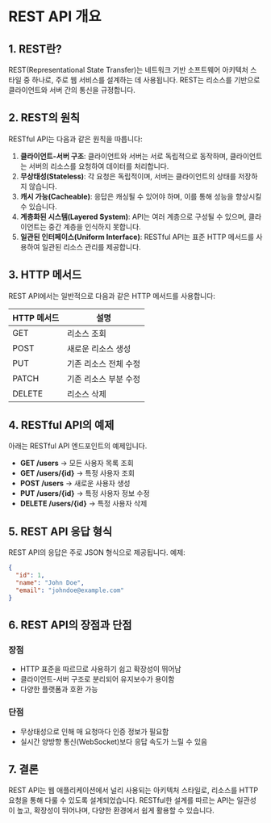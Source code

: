 # REST API 개요

## 1. REST란?
REST(Representational State Transfer)는 네트워크 기반 소프트웨어 아키텍처 스타일 중 하나로, 주로 웹 서비스를 설계하는 데 사용됩니다. REST는 리소스를 기반으로 클라이언트와 서버 간의 통신을 규정합니다.

## 2. REST의 원칙
RESTful API는 다음과 같은 원칙을 따릅니다:

1. **클라이언트-서버 구조**: 클라이언트와 서버는 서로 독립적으로 동작하며, 클라이언트는 서버의 리소스를 요청하여 데이터를 처리합니다.
2. **무상태성(Stateless)**: 각 요청은 독립적이며, 서버는 클라이언트의 상태를 저장하지 않습니다.
3. **캐시 가능(Cacheable)**: 응답은 캐싱될 수 있어야 하며, 이를 통해 성능을 향상시킬 수 있습니다.
4. **계층화된 시스템(Layered System)**: API는 여러 계층으로 구성될 수 있으며, 클라이언트는 중간 계층을 인식하지 못합니다.
5. **일관된 인터페이스(Uniform Interface)**: RESTful API는 표준 HTTP 메서드를 사용하여 일관된 리소스 관리를 제공합니다.

## 3. HTTP 메서드
REST API에서는 일반적으로 다음과 같은 HTTP 메서드를 사용합니다:

| HTTP 메서드 | 설명 |
|------------|---------------------------------|
| GET        | 리소스 조회 |
| POST       | 새로운 리소스 생성 |
| PUT        | 기존 리소스 전체 수정 |
| PATCH      | 기존 리소스 부분 수정 |
| DELETE     | 리소스 삭제 |

## 4. RESTful API의 예제
아래는 RESTful API 엔드포인트의 예제입니다.

- **GET /users** → 모든 사용자 목록 조회
- **GET /users/{id}** → 특정 사용자 조회
- **POST /users** → 새로운 사용자 생성
- **PUT /users/{id}** → 특정 사용자 정보 수정
- **DELETE /users/{id}** → 특정 사용자 삭제

## 5. REST API 응답 형식
REST API의 응답은 주로 JSON 형식으로 제공됩니다. 예제:

```json
{
  "id": 1,
  "name": "John Doe",
  "email": "johndoe@example.com"
}
```

## 6. REST API의 장점과 단점
### 장점
- HTTP 표준을 따르므로 사용하기 쉽고 확장성이 뛰어남
- 클라이언트-서버 구조로 분리되어 유지보수가 용이함
- 다양한 플랫폼과 호환 가능

### 단점
- 무상태성으로 인해 매 요청마다 인증 정보가 필요함
- 실시간 양방향 통신(WebSocket)보다 응답 속도가 느릴 수 있음

## 7. 결론
REST API는 웹 애플리케이션에서 널리 사용되는 아키텍처 스타일로, 리소스를 HTTP 요청을 통해 다룰 수 있도록 설계되었습니다. RESTful한 설계를 따르는 API는 일관성이 높고, 확장성이 뛰어나며, 다양한 환경에서 쉽게 활용할 수 있습니다.
